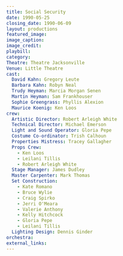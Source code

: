 ```yaml
---
title: Social Security
date: 1990-05-25
closing_date: 1990-06-09
layout: productions
featured_image: 
image_caption:
image_credit:
playbill: 
category: 
Theatre: Theatre Jacksonville
Venue: Little Theatre
cast:
  David Kahn: Gregory Leute
  Barbara Kahn: Robyn Neal
  Trudy Heyman: Marcia Morgan Senen
  Martin Heyman: Sam Frankhouser
  Sophie Greengrass: Phyllis Alexion
  Maurice Koenig: Ken Loos
crew:
  Artistic Director: Robert Arleigh White
  Technical Director: Michael Emerson
  Light and Sound Operator: Gloria Pepe
  Costume Co-ordinator: Trish Calhoun
  Properties Mistress: Tracey Gallagher
  Props Crew:
    - Ken Loos
    - Leilani Tillis
    - Robert Arleigh White
  Stage Manager: James Dudley
  Master Carpenter: Mark Thomas
  Set Construction:
    - Kate Romano
    - Bruce Wylie
    - Craig Spirko
    - Jerri O'Meara
    - Valerie Anthony
    - Kelly Hitchcock
    - Gloria Pepe
    - Leilani Tillis
  Lighting Design: Dennis Ginder
orchestra:
external_links:
---
```

